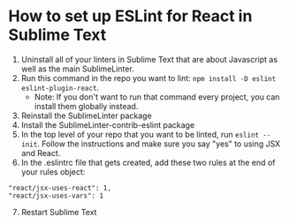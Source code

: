 # How to set up ESLint for React in Sublime Text

1. Uninstall all of your linters in Sublime Text that are about Javascript as well as the main SublimeLinter.
2. Run this command in the repo you want to lint: `npm install -D eslint eslint-plugin-react`.
   - Note: If you don't want to run that command every project, you can install them globally instead.
3. Reinstall the SublimeLinter package
4. Install the SublimeLinter-contrib-eslint package
5. In the top level of your repo that you want to be linted, run `eslint --init`. Follow the instructions and make sure you say "yes" to using JSX and React.
6. In the .eslintrc file that gets created, add these two rules at the end of your rules object: 
```
"react/jsx-uses-react": 1,
"react/jsx-uses-vars": 1
```
7. Restart Sublime Text
